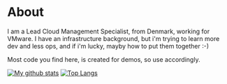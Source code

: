 # About
I am a Lead Cloud Management Specialist, from Denmark, working for VMware.
I have an infrastructure background, but i'm trying to learn more dev and less ops, and if i'm lucky, mayby how to put them together :-)

Most code you find here, is created for demos, so use accordingly. 

[![My github stats](https://github-readme-stats.vercel.app/api?username=rhjensen79&count_private=true&show_icons=true)](https://github.com/anuraghazra/github-readme-stats)
[![Top Langs](https://github-readme-stats.vercel.app/api/top-langs/?username=rhjensen79)](https://github.com/anuraghazra/github-readme-stats)

<!--
**rhjensen79/rhjensen79** is a ✨ _special_ ✨ repository because its `README.md` (this file) appears on your GitHub profile.

Here are some ideas to get you started:

- 🔭 I’m currently working on ...
- 🌱 I’m currently learning ...
- 👯 I’m looking to collaborate on ...
- 🤔 I’m looking for help with ...
- 💬 Ask me about ...
- 📫 How to reach me: ...
- 😄 Pronouns: ...
- ⚡ Fun fact: ...
-->
